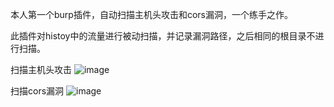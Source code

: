 本人第一个burp插件，自动扫描主机头攻击和cors漏洞，一个练手之作。

此插件对histoy中的流量进行被动扫描，并记录漏洞路径，之后相同的根目录不进行扫描。

 扫描主机头攻击
![image](https://github.com/user-attachments/assets/f83dc97b-290c-4b03-b576-a25211923daf)

 扫描cors漏洞
![image](https://github.com/user-attachments/assets/cd013b21-7765-49fc-844c-6ba1f38620a3)



